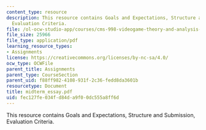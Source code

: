 ```yaml
---
content_type: resource
description: This resource contains Goals and Expectations, Structure and Submission,
  Evaluation Criteria.
file: /ol-ocw-studio-app/courses/cms-998-videogame-theory-and-analysis-fall-2006/fec127fe034fd84da9f00dc555a8ff6d_midterm_essay.pdf
file_size: 25966
file_type: application/pdf
learning_resource_types:
- Assignments
license: https://creativecommons.org/licenses/by-nc-sa/4.0/
ocw_type: OCWFile
parent_title: Assignments
parent_type: CourseSection
parent_uid: f88ff982-4108-931f-2c36-fedd8da3601b
resourcetype: Document
title: midterm_essay.pdf
uid: fec127fe-034f-d84d-a9f0-0dc555a8ff6d
---
```

This resource contains Goals and Expectations, Structure and Submission, Evaluation Criteria.